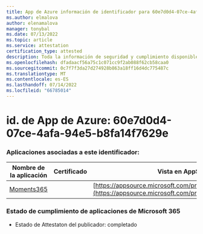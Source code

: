 ```yaml
---
title: App de Azure información de identificador para 60e7d0d4-07ce-4afa-94e5-b8fa14f7629e
ms.author: elmalova
author: elenamalova
manager: tonybal
ms.date: 07/13/2022
ms.topic: article
ms.service: attestation
certification_type: attested
description: Toda la información de seguridad y cumplimiento disponible para 60e7d0d4-07ce-4afa-94e5-b8fa14f7629e.
ms.openlocfilehash: dfadaacf56a75c1c071cc9f2ab088f62cb58caa0
ms.sourcegitcommit: 0c7f7f3da27d274928b863a18ff16d4dc775487c
ms.translationtype: MT
ms.contentlocale: es-ES
ms.lasthandoff: 07/14/2022
ms.locfileid: "66785014"
---
```

# <a name="azure-app-id-60e7d0d4-07ce-4afa-94e5-b8fa14f7629e"></a>id. de App de Azure: 60e7d0d4-07ce-4afa-94e5-b8fa14f7629e


### <a name="apps-associated-with-this-id"></a>Aplicaciones asociadas a este identificador:
| **Nombre de la aplicación** | **Certificado** | **Vista en AppSource** |
|--------------|---------------|-----------------------|
| [Moments365](../forward/WA200004337.md) |  | [https://appsource.microsoft.com/product/office/WA200004337](https://appsource.microsoft.com/product/office/WA200004337) |

### <a name="microsoft-365-app-compliance-status"></a>Estado de cumplimiento de aplicaciones de Microsoft 365
- Estado de Attestaton del publicador: completado
